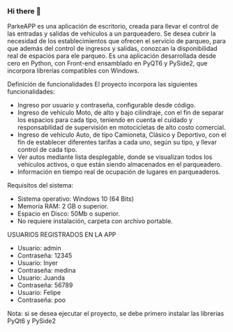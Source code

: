 ### Hi there 👋

ParkeAPP es una aplicación de escritorio, creada para llevar el control de las entradas y salidas de vehículos a un parqueadero. 
Se desea cubrir la necesidad de los establecimientos que ofrecen el servicio de parqueo, para que además del control de ingresos 
y salidas, conozcan la disponibilidad real de espacios para ele parqueo. Es una aplicación desarrollada desde cero en Python, 
con Front-end ensamblado en PyQT6 y PySide2, que incorpora librerías compatibles con Windows.

Definición de funcionalidades
El proyecto incorpora las siguientes funcionalidades:
- Ingreso por usuario y contraseña, configurable desde código.
- Ingreso de vehículo Moto, de alto y bajo cilindraje, con el fin de separar los espacios para cada tipo, teniendo en cuenta el cuidado y responsabilidad de supervisión en motocicletas de alto costo comercial.
- Ingreso de vehículo Auto, de tipo Camioneta, Clásico y Deportivo, con el fin de establecer diferentes tarifas a cada uno, según su tipo, y llevar control de cada tipo.
- Ver autos mediante lista desplegable, donde se visualizan todos los vehículos activos, o que están siendo almacenados en el parqueadero.
- Información en tiempo real de ocupación de lugares en parqueaderos.

Requisitos del sistema:
- Sistema operativo: Windows 10 (64 Bits)
- Memoria RAM: 2 GB o superior.
- Espacio en Disco: 50Mb o superior.
- No requiere instalación, carpeta con archivo portable.

USUARIOS REGISTRADOS EN LA APP

- Usuario: admin
- Contraseña: 12345
- Usuario: Inyer
- Contraseña: medina
- Usuario: Juanda
- Contraseña: 56789
- Usuario: Felipe
- Contraseña: poo

Nota: si se desea ejecutar el proyecto, se debe primero instalar las librerias PyQt6 y PySide2

